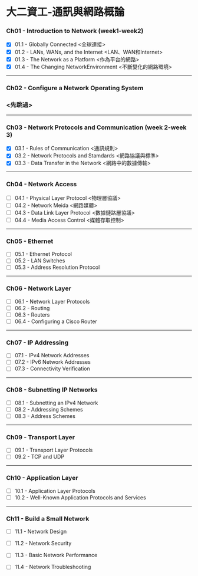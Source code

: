 # 大二資工-通訊與網路概論

### Ch01 - Introduction to Network (week1-week2)
- [x] 01.1 - Globally Connected <全球連接>
- [x] 01.2 - LANs, WANs, and the Internet <LAN、WAN和Internet>
- [x] 01.3 - The Network as a Platform <作為平台的網路>
- [x] 01.4 - The Changing NetworkEnvironment <不斷變化的網路環境>

---

### Ch02 - Configure a Network Operating System
### <先跳過>

---

### Ch03 - Network Protocols and Communication (week 2-week 3)
- [x] 03.1 - Rules of Communication <通訊規則>
- [x] 03.2 - Network Protocols and Stamdards <網路協議與標準>
- [x] 03.3 - Data Transfer in the Network <網路中的數據傳輸>

---

### Ch04 - Network Access

- [ ] 04.1 - Physical Layer Protocol <物理層協議>
- [ ] 04.2 - Network Meida <網路媒體>
- [ ] 04.3 - Data Link Layer Protocol <數據鏈路層協議>
- [ ] 04.4 - Media Access Control <媒體存取控制>

---

### Ch05 - Ethernet

- [ ] 05.1 - Ethernet Protocol
- [ ] 05.2 - LAN Switches
- [ ] 05.3 - Address Resolution Protocol

---

### Ch06 - Network Layer

- [ ] 06.1 - Network Layer Protocols
- [ ] 06.2 - Routing
- [ ] 06.3 - Routers
- [ ] 06.4 - Configuring a Cisco Router

---

### Ch07 - IP Addressing

- [ ] 07.1 - IPv4 Network Addresses
- [ ] 07.2 - IPv6 Network Addresses
- [ ] 07.3 - Connectivity Verification

---

### Ch08 - Subnetting IP Networks

- [ ] 08.1 - Subnetting an IPv4 Network
- [ ] 08.2 - Addressing Schemes
- [ ] 08.3 - Address Schemes

---

### Ch09 - Transport Layer

- [ ] 09.1 - Transport Layer Protocols
- [ ] 09.2 - TCP and UDP

---

### Ch10 - Application Layer

- [ ] 10.1 - Application Layer Protocols
- [ ] 10.2 - Well-Known Application Protocols and Services

---

### Ch11 - Build a Small Network

- [ ] 11.1 - Network Design
- [ ] 11.2 - Network Security
- [ ] 11.3 - Basic Network Performance
- [ ] 11.4 - Network Troubleshooting




